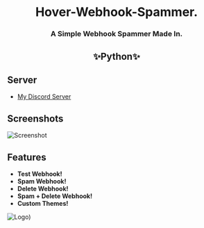 
<h1 align="center">Hover-Webhook-Spammer.</h1>
<h3 align="center">A Simple Webhook Spammer Made In.</h3>

<h2 align="center">✨Python✨</h2>

## Server

 - [My Discord Server](https://discord.gg/6cDg2b28NC)
## Screenshots

![Screenshot](https://cdn.discordapp.com/attachments/1025714624810717207/1026590194209669170/unknown.png)


## Features

- **Test Webhook!**
- **Spam Webhook!**
- **Delete Webhook!**
- **Spam + Delete Webhook!**
- **Custom Themes!**


![Logo](https://cdn.discordapp.com/attachments/1025714624810717207/1026590478268903625/unknown.png))
